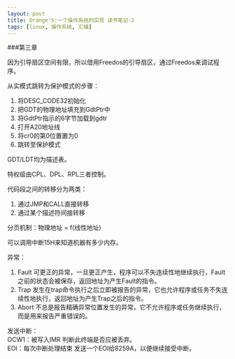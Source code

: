 ```yaml
---
layout: post
title: Orange'S:一个操作系统的实现 读书笔记-2
tags: [linux, 操作系统, 汇编]
---
```


###第三章

因为引导扇区空间有限，所以借用Freedos的引导扇区，通过Freedos来调试程序。

从实模式跳转为保护模式的步骤：  
1. 将DESC_CODE32初始化  
2. 把GDT的物理地址填充到GdtPtr中  
3. 将GdtPtr指示的6字节加载到gdtr  
4. 打开A20地址线  
5. 将cr0的第0位置置为0  
6. 跳转至保护模式

GDT/LDT均为描述表。

特权级由CPL、DPL、RPL三者控制。

代码段之间的转移分为两类：  
1. 通过JMP和CALL直接转移  
2. 通过某个描述符间接转移  

分页机制：物理地址 = f(线性地址)
    
可以调用中断15H来知道机器有多少内存。


异常：  
1. Fault 可更正的异常，一旦更正产生，程序可以不失连续性地继续执行，Fault之前的状态会被保存，返回地址为产生Fault的指令。  
2. Trap 发生在trap命令执行之后立即被报告的异常，它也允许程序或任务不失连续性地执行，返回地址为产生Trap之后的指令。  
3. Abort 不总是报告精确异常位置发生的异常，它不允许程序或任务继续执行，而是用来报告严重错误的。

发送中断：  
OCW1：被写入IMR 判断此终端是否应被丢弃。  
EOI：每次中断处理结束 发送一个EOI给8259A，以便继续接受中断。
